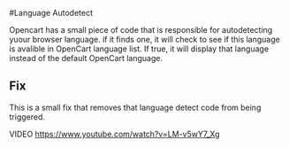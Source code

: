 #Language Autodetect

Opencart has a small piece of code that is responsible for autodetecting yuour browser language. if it finds one, it will check to see if this language is avalible in OpenCart language list. If true, it will display that language instead of the default OpenCart language.

## Fix

This is a small fix that removes that language detect code from being triggered. 

VIDEO https://www.youtube.com/watch?v=LM-v5wY7_Xg
